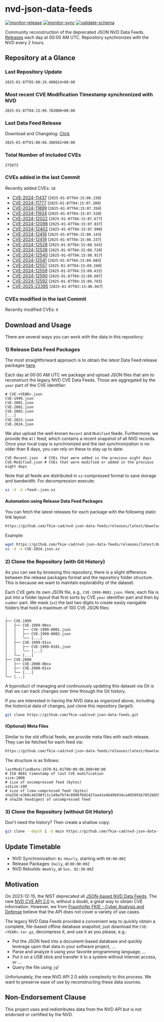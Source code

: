 # nvd-json-data-feeds

[![monitor-release](https://github.com/fkie-cad/nvd-json-data-feeds/actions/workflows/monitor_release.yml/badge.svg)](https://github.com/fkie-cad/nvd-json-data-feeds/actions/workflows/monitor_release.yml)
[![monitor-sync](https://github.com/fkie-cad/nvd-json-data-feeds/actions/workflows/monitor_sync.yml/badge.svg)](https://github.com/fkie-cad/nvd-json-data-feeds/actions/workflows/monitor_sync.yml)
[![validate-schema](https://github.com/fkie-cad/nvd-json-data-feeds/actions/workflows/validate_schema.yml/badge.svg)](https://github.com/fkie-cad/nvd-json-data-feeds/actions/workflows/validate_schema.yml)

Community reconstruction of the deprecated JSON NVD Data Feeds.
[Releases](https://github.com/fkie-cad/nvd-json-data-feeds/releases/latest) each day at 00:00 AM UTC.
Repository synchronizes with the NVD every 2 hours.

## Repository at a Glance

### Last Repository Update

```plain
2025-01-07T05:00:19.408614+00:00
```

### Most recent CVE Modification Timestamp synchronized with NVD

```plain
2025-01-07T04:15:09.783000+00:00
```

### Last Data Feed Release

Download and Changelog: [Click](https://github.com/fkie-cad/nvd-json-data-feeds/releases/latest)

```plain
2025-01-07T01:00:04.380562+00:00
```

### Total Number of included CVEs

```plain
275873
```

### CVEs added in the last Commit

Recently added CVEs: `18`

- [CVE-2024-11437](CVE-2024/CVE-2024-114xx/CVE-2024-11437.json) (`2025-01-07T04:15:06.150`)
- [CVE-2024-11777](CVE-2024/CVE-2024-117xx/CVE-2024-11777.json) (`2025-01-07T04:15:07.200`)
- [CVE-2024-11899](CVE-2024/CVE-2024-118xx/CVE-2024-11899.json) (`2025-01-07T04:15:07.350`)
- [CVE-2024-11934](CVE-2024/CVE-2024-119xx/CVE-2024-11934.json) (`2025-01-07T04:15:07.520`)
- [CVE-2024-12022](CVE-2024/CVE-2024-120xx/CVE-2024-12022.json) (`2025-01-07T04:15:07.677`)
- [CVE-2024-12098](CVE-2024/CVE-2024-120xx/CVE-2024-12098.json) (`2025-01-07T04:15:07.837`)
- [CVE-2024-12402](CVE-2024/CVE-2024-124xx/CVE-2024-12402.json) (`2025-01-07T04:15:07.990`)
- [CVE-2024-12416](CVE-2024/CVE-2024-124xx/CVE-2024-12416.json) (`2025-01-07T04:15:08.143`)
- [CVE-2024-12419](CVE-2024/CVE-2024-124xx/CVE-2024-12419.json) (`2025-01-07T04:15:08.337`)
- [CVE-2024-12528](CVE-2024/CVE-2024-125xx/CVE-2024-12528.json) (`2025-01-07T04:15:08.543`)
- [CVE-2024-12538](CVE-2024/CVE-2024-125xx/CVE-2024-12538.json) (`2025-01-07T04:15:08.720`)
- [CVE-2024-12540](CVE-2024/CVE-2024-125xx/CVE-2024-12540.json) (`2025-01-07T04:15:08.917`)
- [CVE-2024-12541](CVE-2024/CVE-2024-125xx/CVE-2024-12541.json) (`2025-01-07T04:15:09.083`)
- [CVE-2024-12557](CVE-2024/CVE-2024-125xx/CVE-2024-12557.json) (`2025-01-07T04:15:09.260`)
- [CVE-2024-12559](CVE-2024/CVE-2024-125xx/CVE-2024-12559.json) (`2025-01-07T04:15:09.433`)
- [CVE-2024-12590](CVE-2024/CVE-2024-125xx/CVE-2024-12590.json) (`2025-01-07T04:15:09.607`)
- [CVE-2024-12592](CVE-2024/CVE-2024-125xx/CVE-2024-12592.json) (`2025-01-07T04:15:09.783`)
- [CVE-2025-22395](CVE-2025/CVE-2025-223xx/CVE-2025-22395.json) (`2025-01-07T03:15:06.047`)


### CVEs modified in the last Commit

Recently modified CVEs: `0`



## Download and Usage

There are several ways you can work with the data in this repository:

### 1) Release Data Feed Packages

The most straightforward approach is to obtain the latest Data Feed release packages [here](https://github.com/fkie-cad/nvd-json-data-feeds/releases/latest).

Each day at 00:00 AM UTC we package and upload JSON files that aim to reconstruct the legacy NVD CVE Data Feeds.
Those are aggregated by the `year` part of the CVE identifier:

```
# CVE-<YEAR>.json
CVE-1999.json
CVE-2001.json
CVE-2002.json
CVE-2003.json
[...]
CVE-2023.json
CVE-2024.json
```

We also upload the well-known `Recent` and `Modified` feeds.
Furthermore, we provide the `All` feed, which contains a recent snapshot of all NVD records.
Once your local copy is synchronized and the last synchronization is no older than 8 days, you can rely on these to stay up to date:

```plain
CVE-Recent.json   # CVEs that were added in the previous eight days
CVE-Modified.json # CVEs that were modified or added in the previous eight days
```

Note that all feeds are distributed in `xz`-compressed format to save storage and bandwidth.
For decompression execute:

```sh
xz -d -k <feed>.json.xz
```

#### Automation using Release Data Feed Packages

You can fetch the latest releases for each package with the following static link layout:

```sh
https://github.com/fkie-cad/nvd-json-data-feeds/releases/latest/download/CVE-<YEAR>.json.xz
```

Example:

```sh
wget https://github.com/fkie-cad/nvd-json-data-feeds/releases/latest/download/CVE-2024.json.xz
xz -d -k CVE-2024.json.xz
```

### 2) Clone the Repository (with Git History)

As you can see by browsing this repository, there is a slight difference between the release packages format and the repository folder structure.
This is because we want to maintain explorability of the dataset.

Each CVE gets its own JSON file, e.g., `CVE-1999-0001.json`.
Here, each file is put into a folder layout that first sorts by CVE `year` identifier part and then by `number` part.
We mask (`xx`) the last two digits to create easily navigable folders that hold a maximum of 100 CVE JSON files:

```plain
.
├── CVE-1999
│   ├── CVE-1999-00xx
│   │   ├── CVE-1999-0001.json
│   │   ├── CVE-1999-0002.json
│   │   └── [...]
│   ├── CVE-1999-01xx
│   │   ├── CVE-1999-0101.json
│   │   └── [...]
│   └── [...]
├── CVE-2000
│   ├── CVE-2000-00xx
│   ├── CVE-2000-01xx
│   └── [...]
└── [...]
```

A byproduct of managing and continuously updating this dataset via Git is that we can track changes over time through the Git history.

If you are interested in having the NVD data as organized above, including the historical data of changes, just clone this repository (large!):

```sh
git clone https://github.com/fkie-cad/nvd-json-data-feeds.git
```

#### (Optional) Meta Files

Similar to the old official feeds, we provide meta files with each release. They can be fetched for each feed via:

```sh
https://github.com/fkie-cad/nvd-json-data-feeds/releases/latest/download/CVE-<YEAR>.meta
```

The structure is as follows:

```plain
lastModifiedDate:1970-01-01T00:00:00.000+00:00                          # ISO 8601 timestamp of last CVE modification
size:1000                                                               # size of uncompressed feed (bytes)
xzSize:100                                                              # size of lzma-compressed feed (bytes)
sha256:e3b0c44298fc1c149afbf4c8996fb92427ae41e4649b934ca495991b7852b855 # sha256 hexdigest of uncompressed feed
```

### 3) Clone the Repository (without Git History)

Don't need the history? Then create a shallow copy:

```sh
git clone --depth 1 -b main https://github.com/fkie-cad/nvd-json-data-feeds.git
```


## Update Timetable

* NVD Synchronization: `Bi-Hourly`, starting with `00:00:00Z`
* Release Packages: `Daily`, at `00:00:00Z`
* NVD Rebuilds: `Weekly`, at `Sun, 02:30:00Z`


## Motivation

On 2023-12-15, the NIST deprecated all [JSON-based NVD Data Feeds](https://nvd.nist.gov/vuln/data-feeds#divRetirementBanner-1).
The new [NVD CVE API 2.0](https://nvd.nist.gov/developers/vulnerabilities) is, without a doubt, a great way to obtain CVE information.
However, we from [Fraunhofer FKIE - Cyber Analysis and Defense](https://www.fkie.fraunhofer.de/en/departments/cad.html) believe that the API does not cover a variety of use cases.

The legacy NVD Data Feeds provided a convenient way to quickly obtain a complete, file-based offline database snapshot; just download the `CVE-<YEAR>.tar.gz`, decompress it, and use it as you please, e.g.:

- Put the JSON feed into a document-based database and quickly leverage upon that data in your software project, ...
- Parse and analyze it using your favorite programming language, ...
- Put it on a USB stick and transfer it to a system without internet access, or ...
- Query the file using `jq`!

Unfortunately, the new NVD API 2.0 adds complexity to this process.
We want to preserve ease of use by reconstructing these data sources.

## Non-Endorsement Clause

This project uses and redistributes data from the NVD API but is not endorsed or certified by the NVD.